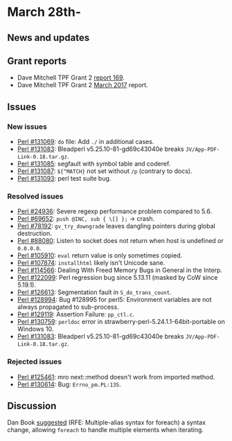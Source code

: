 # March 28th-

## News and updates

## Grant reports

* Dave Mitchell TPF Grant 2
  [report 169](http://nntp.perl.org/group/perl.perl5.porters/243863).
* Dave Mitchell TPF Grant 2
  [March 2017](http://nntp.perl.org/group/perl.perl5.porters/243864)
  report.

## Issues

### New issues

* [Perl #131069](http://rt.perl.org/Ticket/Display.html?id=131069):
  `do` file: Add `./` in additional cases.
* [Perl #131083](http://rt.perl.org/Ticket/Display.html?id=131083):
  Bleadperl v5.25.10-81-gd69c43040e breaks
  `JV/App-PDF-Link-0.18.tar.gz`.
* [Perl #131085](http://rt.perl.org/Ticket/Display.html?id=131085):
  segfault with symbol table and coderef.
* [Perl #131087](http://rt.perl.org/Ticket/Display.html?id=131087):
  `${^MATCH}` not set without `/p` (contrary to docs).
* [Perl #131093](http://rt.perl.org/Ticket/Display.html?id=131093):
  perl test suite bug.

### Resolved issues

* [Perl #24936](http://rt.perl.org/Ticket/Display.html?id=24936):
  Severe regexp performance problem compared to 5.6.
* [Perl #69652](http://rt.perl.org/Ticket/Display.html?id=69652):
  `push @INC, sub { \[] };` -> crash.
* [Perl #78192](http://rt.perl.org/Ticket/Display.html?id=78192):
  `gv_try_downgrade` leaves dangling pointers during global
  destruction.
* [Perl #88080](http://rt.perl.org/Ticket/Display.html?id=88080):
  Listen to socket does not return when host is undefined or
  `0.0.0.0`.
* [Perl #105910](http://rt.perl.org/Ticket/Display.html?id=105910):
  `eval` return value is only sometimes copied.
* [Perl #107874](http://rt.perl.org/Ticket/Display.html?id=107874):
  `installhtml` likely isn't Unicode sane.
* [Perl #114566](http://rt.perl.org/Ticket/Display.html?id=114566):
  Dealing With Freed Memory Bugs in General in the Interp.
* [Perl #122099](http://rt.perl.org/Ticket/Display.html?id=122099):
  Perl regression bug since 5.13.11 (masked by CoW since 5.19.1).
* [Perl #126613](http://rt.perl.org/Ticket/Display.html?id=126613):
  Segmentation fault in `S_do_trans_count`.
* [Perl #128994](http://rt.perl.org/Ticket/Display.html?id=128994): Bug
  \#128995 for perl5: Environment variables are not always propagated
  to sub-process.
* [Perl #129119](http://rt.perl.org/Ticket/Display.html?id=129119):
  Assertion Failure: `pp_ctl.c`.
* [Perl #130759](http://rt.perl.org/Ticket/Display.html?id=130759):
  `perldoc` error in strawberry-perl-5.24.1.1-64bit-portable on
  Windows 10.
* [Perl #131083](http://rt.perl.org/Ticket/Display.html?id=131083):
  Bleadperl v5.25.10-81-gd69c43040e breaks
  `JV/App-PDF-Link-0.18.tar.gz`.

### Rejected issues

* [Perl #125461](http://rt.perl.org/Ticket/Display.html?id=125461): mro
  next::method doesn't work from imported method.
* [Perl #130614](http://rt.perl.org/Ticket/Display.html?id=130614):
  Bug: `Errno_pm.PL:135`.

## Discussion

Dan Book
[suggested](http://nntp.perl.org/group/perl.perl5.porters/243848) (RFE:
Multiple-alias syntax for foreach) a syntax change, allowing `foreach`
to handle multiple elements when iterating.
